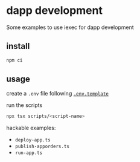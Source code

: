 # dapp development

Some examples to use iexec for dapp development

## install

```sh
npm ci
```

## usage

create a `.env` file following [`.env.template`](.env.template)

run the scripts

```sh
npx tsx scripts/<script-name>
```

hackable examples:

- `deploy-app.ts`
- `publish-apporders.ts`
- `run-app.ts`
